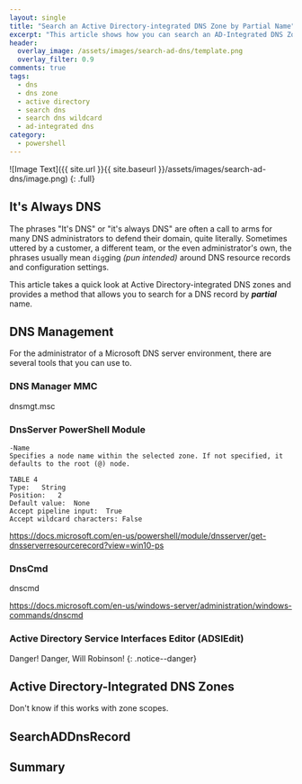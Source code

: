 ```yaml
---
layout: single
title: "Search an Active Directory-integrated DNS Zone by Partial Name"
excerpt: "This article shows how you can search an AD-Integrated DNS Zone using a name or a partial name using a wildcard."
header:
  overlay_image: /assets/images/search-ad-dns/template.png
  overlay_filter: 0.9
comments: true
tags:
  - dns
  - dns zone
  - active directory
  - search dns
  - search dns wildcard
  - ad-integrated dns
category:
  - powershell
---
```


![Image Text]({{ site.url }}{{ site.baseurl }}/assets/images/search-ad-dns/image.png)
{: .full}

## It's Always DNS

The phrases "It's DNS" or "it's always DNS" are often a call to arms for many DNS administrators to defend their domain, quite literally.
Sometimes uttered by a customer, a different team, or the even administrator's own, the phrases usually mean `dig`ging *(pun intended)* around DNS resource records and configuration settings.

This article takes a quick look at Active Directory-integrated DNS zones and provides a method that allows you to search for a DNS record by ***partial*** name.

## DNS Management

For the administrator of a Microsoft DNS server environment, there are several tools that you can use to.

### DNS Manager MMC

dnsmgt.msc

### DnsServer PowerShell Module

```console
-Name
Specifies a node name within the selected zone. If not specified, it defaults to the root (@) node.

TABLE 4
Type:	String
Position:	2
Default value:	None
Accept pipeline input:	True
Accept wildcard characters:	False
```

https://docs.microsoft.com/en-us/powershell/module/dnsserver/get-dnsserverresourcerecord?view=win10-ps

### DnsCmd

dnscmd

https://docs.microsoft.com/en-us/windows-server/administration/windows-commands/dnscmd

### Active Directory Service Interfaces Editor (ADSIEdit)

Danger! Danger, Will Robinson!
{: .notice--danger}

## Active Directory-Integrated DNS Zones

Don't know if this works with zone scopes.


## SearchADDnsRecord

## Summary


[1]: http://powershellgallery.com